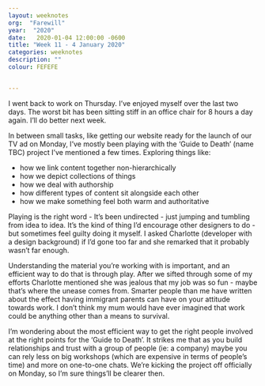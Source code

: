 ```yaml
---
layout: weeknotes
org:  "Farewill"
year:  "2020"
date:   2020-01-04 12:00:00 -0600
title: "Week 11 - 4 January 2020"
categories: weeknotes
description: ""
colour: FEFEFE


---
```


I went back to work on Thursday. I’ve enjoyed myself over the last two days. The worst bit has been sitting stiff in an office chair for 8 hours a day again. I’ll do better next week. 

In between small tasks, like getting our website ready for the launch of our TV ad on Monday, I’ve mostly been playing with the ‘Guide to Death’ (name TBC) project I’ve mentioned a few times. Exploring things like: 
<ul class="list">
<li>how we link content together non-hierarchically</li>
<li>how we depict collections of things</li>
<li>how we deal with authorship</li>
<li>how different types of content sit alongside each other</li>
<li>how we make something feel both warm and authoritative</li>
</ul>
Playing is the right word - It’s been undirected - just jumping and tumbling from idea to idea. It’s the kind of thing I’d encourage other designers to do - but sometimes feel guilty doing it myself. I asked Charlotte (developer with a design background) if I’d gone too far and she remarked that it probably wasn’t far enough. 

Understanding the material you’re working with is important, and an efficient way to do that is through play. After we sifted through some of my efforts Charlotte mentioned she was jealous that my job was so fun - maybe that’s where the unease comes from. Smarter people than me have written about the effect having immigrant parents can have on your attitude towards work. I don’t think my mum would have ever imagined that work could be anything other than a means to survival. 

I’m wondering about the most efficient way to get the right people involved at the right points for the ‘Guide to Death’. It strikes me that as you build relationships and trust with a group of people (ie: a company) maybe you can rely less on big workshops (which are expensive in terms of people’s time) and more on one-to-one chats. We’re kicking the project off officially on Monday, so I’m sure things’ll be clearer then. 

